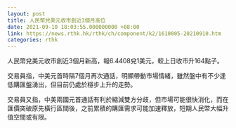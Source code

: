 ```yaml
---
layout: post
title: 人民幣兌美元收市創近3個月高位
date: 2021-09-10 18:03:55.000000000 +08:00
link: https://news.rthk.hk/rthk/ch/component/k2/1610005-20210910.htm
categories: rthk
---
```


人民幣兌美元收市創近3個月新高，報6.4408兌1美元，較上日收市升164點子。

交易員指，中美元首時隔7個月再次通話，明顯帶動市場情緒，雖然盤中有不少逢低購匯盤湧出，但目前仍處於穩步上升的走勢。

交易員又指，中美兩國元首通話有利於縮減雙方分歧，但市場可能很快消化，而在匯價突破原先橫行區間後，之前累積的購匯需求可能加速釋放，短期人民幣大幅升值空間或有限。
